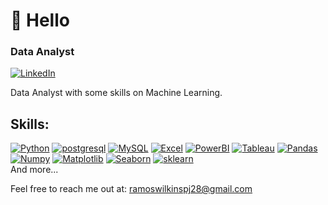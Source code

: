 # 👋 Hello
### Data Analyst


[![LinkedIn](https://img.shields.io/badge/LinkedIn-0077B5?style=for-the-badge&logo=linkedin&logoColor=white)](https://www.linkedin.com/in/pablo-ramos-39a757230/)

Data Analyst with some skills on Machine Learning.

## Skills:
[![Python](https://img.shields.io/badge/Python-yellow?style=for-the-badge&logo=python&labelColor=101010&logoColor=white)]()
[![postgresql](https://img.shields.io/badge/PostgreSQL-316192?style=for-the-badge&logo=postgresql&logoColor=white)]()
[![MySQL](https://img.shields.io/badge/MySQL-005C84?style=for-the-badge&logo=mysql&logoColor=white)]()
[![Excel](https://img.shields.io/badge/Microsoft_Excel-217346?style=for-the-badge&logo=microsoft-excel&logoColor=white)]()
[![PowerBI](https://img.shields.io/badge/PowerBI-yellow?style=for-the-badge&logo=microsoft-powerbi&logoColor=white&labelColor=101010)]()
[![Tableau](https://img.shields.io/badge/Tableau-E97627?style=for-the-badge&logo=Tableau&logoColor=white)]()
[![Pandas](https://img.shields.io/badge/Pandas-red?style=for-the-badge&logo=pandas&labelColor=101010)]()
[![Numpy](https://img.shields.io/badge/Numpy-4479A1?style=for-the-badge&logo=numpy&logoColor=white&labelColor=101010)]()
[![Matplotlib](https://img.shields.io/badge/matplotlib-4479A1?style=for-the-badge&logo=matplotlib-pyplot)]()
[![Seaborn](https://img.shields.io/badge/Seaborn-blue?style=for-the-badge&logo=seaborn)]()
[![sklearn](https://img.shields.io/badge/sklearn-4479A1?style=for-the-badge&logo=seaborn&logoColor=white&labelColor=101010)]()
</br>
And more...

Feel free to reach me out at: ramoswilkinspj28@gmail.com
